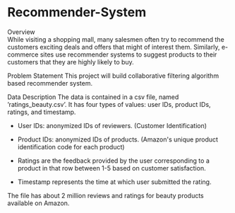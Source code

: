 # Recommender-System
Overview  
While visiting a shopping mall, many salesmen often try to recommend the customers exciting deals and offers that might of interest them. Similarly, e-commerce sites use recommender systems to suggest products to their customers that they are highly likely to buy. 

Problem Statement 
This project will build collaborative filtering algorithm based recommender system.

Data Description 
The data is contained in a csv file, named ’ratings_beauty.csv’. 
It has four types of values: user IDs, product IDs, ratings, and timestamp. 

* User IDs: anonymized IDs of reviewers. (Customer Identification)

* Product IDs: anonymized IDs of products. (Amazon's unique product identification code for each product)

* Ratings are the feedback provided by the user corresponding to a product in that row between 1-5 based on customer satisfaction.  

* Timestamp represents the time at which user submitted the rating. 

The file has about 2 million reviews and ratings for beauty products available on Amazon.

